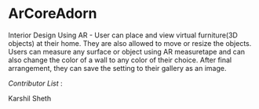 # ArCoreAdorn 
Interior Design Using AR -  User can place and view virtual furniture(3D objects) at their home. They are also allowed to move or resize the objects. Users can measure any surface or object using AR measuretape and can also change the color of a wall to any color of their choice. After final arrangement, they can save the setting to their gallery as an image.

_Contributor List_ : 

Karshil Sheth 

